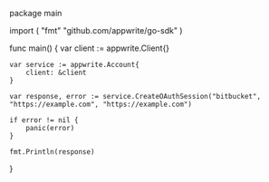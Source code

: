package main

import (
    "fmt"
    "github.com/appwrite/go-sdk"
)

func main() {
    var client := appwrite.Client{}

    var service := appwrite.Account{
        client: &client
    }

    var response, error := service.CreateOAuthSession("bitbucket", "https://example.com", "https://example.com")

    if error != nil {
        panic(error)
    }

    fmt.Println(response)
}